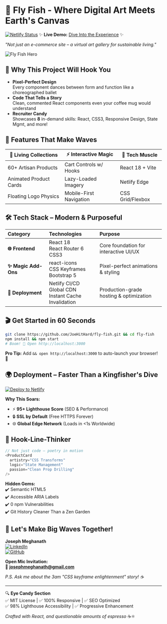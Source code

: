 
# 🌿 Fly Fish - Where Digital Art Meets Earth's Canvas 

[![Netlify Status](https://api.netlify.com/api/v1/badges/40c1c2bd-6a30-4bb1-a86a-3cedbd432dcb/deploy-status)](https://app.netlify.com/sites/flyfish/deploys)
✨ **Live Demo:** [Dive Into the Experience](https://flyfish.netlify.app/) ✨  

*"Not just an e-commerce site – a virtual art gallery for sustainable living."*

![Fly Fish Hero](https://flyfish.netlify.app/terrariums/terra6.png)

## 🚀 **Why This Project Will Hook You**

- **Pixel-Perfect Design**  
  Every component dances between form and function like a choreographed ballet
- **Code That Tells a Story**  
  Clean, commented React components even your coffee mug would understand
- **Recruiter Candy**  
  Showcases **8** in-demand skills: React, CSS3, Responsive Design, State Mgmt, and more!

## 🌟 **Features That Make Waves**

| **🌱 Living Collections** | **⚡ Interactive Magic** | **🚀 Tech Muscle** |
|--------------------------|--------------------------|--------------------|
| 60+ Artisan Products      | Cart Controls w/ Hooks   | React 18 + Vite    |
| Animated Product Cards    | Lazy-Loaded Imagery      | Netlify Edge       |
| Floating Logo Physics     | Mobile-First Navigation  | CSS Grid/Flexbox   |

## 🛠 **Tech Stack – Modern & Purposeful**

| **Category**         | **Technologies**                          | **Purpose**                              |
|:---------------------|:------------------------------------------|:-----------------------------------------|
| **🌐 Frontend**       | React 18<br>React Router 6<br>CSS3        | Core foundation for interactive UI/UX    |
| **✨ Magic Add-Ons**  | react-icons<br>CSS Keyframes<br>Bootstrap 5 | Pixel-perfect animations & styling       |
| **🚀 Deployment**     | Netlify CI/CD<br>Global CDN<br>Instant Cache Invalidation | Production-grade hosting & optimization  |

## 🎬 **Get Started in 60 Seconds**

```bash
git clone https://github.com/JoeHitHard/fly-fish.git && cd fly-fish
npm install && npm start
# Boom! 🎉 Open http://localhost:3000
```

**Pro Tip:** Add `&& open http://localhost:3000` to auto-launch your browser! 🧙

## 🌍 **Deployment – Faster Than a Kingfisher's Dive**

[![Deploy to Netlify](https://www.netlify.com/img/deploy/button.svg)](https://app.netlify.com/start/deploy?repository=https://github.com/JoeHitHard/fly-fish)

**Why This Soars:**
- ⚡ **95+ Lighthouse Score** (SEO & Performance)
- 🔒 **SSL by Default** (Free HTTPS Forever)
- 🌐 **Global Edge Network** (Loads in <1s Worldwide)

## 🎣 **Hook-Line-Thinker**

```js
// Not just code – poetry in motion
<ProductCard 
  artistry="CSS Transforms" 
  logic="State Management"
  passion="Clean Prop Drilling"
/>
```

**Hidden Gems:**  
✔️ Semantic HTML5  
✔️ Accessible ARIA Labels  
✔️ 0 npm Vulnerabilities  
✔️ Git History Cleaner Than a Zen Garden

## 🤝 **Let's Make Big Waves Together!**

**Joseph Meghanath**  
[![LinkedIn](https://img.shields.io/badge/-Let's%20Connect%20on%20LinkedIn-blue?style=for-the-badge&logo=linkedin&logoColor=white)](https://www.linkedin.com/in/joseph-meghanath-9880ba149/)  
[![GitHub](https://img.shields.io/badge/-Code%20With%20Intent-black?style=for-the-badge&logo=github&logoColor=white)](https://github.com/JoeHitHard)

**Open Mic Invitation:**  
💌 **josephmeghanath@gmail.com**

_P.S. Ask me about the 3am "CSS keyframe enlightenment" story! ☕️_

---

🔍 **Eye Candy Section**  
✅ MIT License | ✅ 100% Responsive | ✅ SEO Optimized  
✅ 98% Lighthouse Accessibility | ✅ Progressive Enhancement  

_Crafted with React, and questionable amounts of espresso_ ☕⚛️
